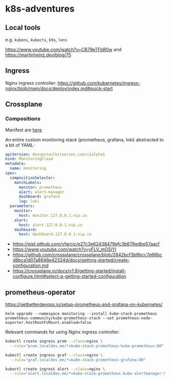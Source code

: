# k8s-adventures

## Local tools

e.g. `kubens`, `kubectx`, `k9s`, `lens`

<https://www.youtube.com/watch?v=CB79eTFbR0w> and <https://martinheinz.dev/blog/75>

## Ingress

Nginx ingress controller: <https://github.com/kubernetes/ingress-nginx/blob/main/docs/deploy/index.md#quick-start>

## Crossplane

### Compositions

Manifest are [here](./crossplane-compositions/)

An entire custom monitoring stack (prometheus, grafana, loki) abstracted to a bit of YAML:

```yaml
apiVersion: devopstoolkitseries.com/v1alpha1
kind: MonitoringClaim
metadata:
  name: monitoring
spec:
  compositionSelector:
    matchLabels:
      monitor: prometheus
      alert: alert-manager
      dashboard: grafana
      log: loki
  parameters:
    monitor:
      host: monitor.127.0.0.1.nip.io
    alert:
      host: alert.127.0.0.1.nip.io
    dashboard:
      host: dashboard.127.0.0.1.nip.io
```

- <https://gist.github.com/vfarcic/e27c3e62438479efc3b676edbe57aacf>
- <https://www.youtube.com/watch?v=yFLV_mOSiYI>
- <https://github.com/crossplane/crossplane/blob/2842bcf3b9bcc7e66bcd8bca1d07a8646e42324d/docs/getting-started/create-configuration.md>
- <https://crossplane.io/docs/v1.9/getting-started/install-configure.html#select-a-getting-started-configuration>

## prometheus-operator

<https://getbetterdevops.io/setup-prometheus-and-grafana-on-kubernetes/>

`helm upgrade --namespace monitoring --install kube-stack-prometheus prometheus-community/kube-prometheus-stack --set prometheus-node-exporter.hostRootFsMount.enabled=false`

Relevant commands for using Nginx ingress controller:

```sh
kubectl create ingress prom --class=nginx \
  --rule="prom.localdev.me/*=kube-stack-prometheus-kube-prometheus:80"

kubectl create ingress graf --class=nginx \
  --rule="graf.localdev.me/*=kube-stack-prometheus-grafana:80"

kubectl create ingress alert --class=nginx \
  --rule="alert.localdev.me/*=kube-stack-prometheus-kube-alertmanager:9093"
```
